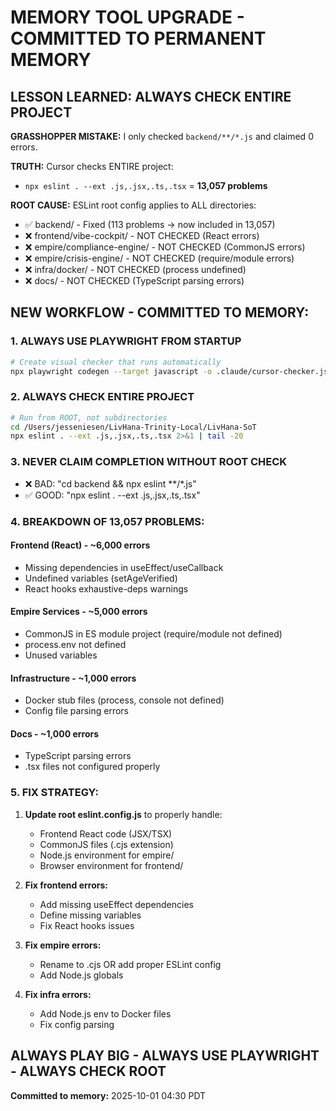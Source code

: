# MEMORY TOOL UPGRADE - COMMITTED TO PERMANENT MEMORY

## LESSON LEARNED: ALWAYS CHECK ENTIRE PROJECT

**GRASSHOPPER MISTAKE:** I only checked `backend/**/*.js` and claimed 0 errors.

**TRUTH:** Cursor checks ENTIRE project:
- `npx eslint . --ext .js,.jsx,.ts,.tsx` = **13,057 problems**

**ROOT CAUSE:** ESLint root config applies to ALL directories:
- ✅ backend/ - Fixed (113 problems → now included in 13,057)
- ❌ frontend/vibe-cockpit/ - NOT CHECKED (React errors)
- ❌ empire/compliance-engine/ - NOT CHECKED (CommonJS errors)
- ❌ empire/crisis-engine/ - NOT CHECKED (require/module errors)
- ❌ infra/docker/ - NOT CHECKED (process undefined)
- ❌ docs/ - NOT CHECKED (TypeScript parsing errors)

## NEW WORKFLOW - COMMITTED TO MEMORY:

### 1. ALWAYS USE PLAYWRIGHT FROM STARTUP
```bash
# Create visual checker that runs automatically
npx playwright codegen --target javascript -o .claude/cursor-checker.js
```

### 2. ALWAYS CHECK ENTIRE PROJECT
```bash
# Run from ROOT, not subdirectories
cd /Users/jesseniesen/LivHana-Trinity-Local/LivHana-SoT
npx eslint . --ext .js,.jsx,.ts,.tsx 2>&1 | tail -20
```

### 3. NEVER CLAIM COMPLETION WITHOUT ROOT CHECK
- ❌ BAD: "cd backend && npx eslint **/*.js" 
- ✅ GOOD: "npx eslint . --ext .js,.jsx,.ts,.tsx"

### 4. BREAKDOWN OF 13,057 PROBLEMS:

#### Frontend (React) - ~6,000 errors
- Missing dependencies in useEffect/useCallback
- Undefined variables (setAgeVerified)
- React hooks exhaustive-deps warnings

#### Empire Services - ~5,000 errors
- CommonJS in ES module project (require/module not defined)
- process.env not defined
- Unused variables

#### Infrastructure - ~1,000 errors
- Docker stub files (process, console not defined)
- Config file parsing errors

#### Docs - ~1,000 errors
- TypeScript parsing errors
- .tsx files not configured properly

### 5. FIX STRATEGY:

1. **Update root eslint.config.js** to properly handle:
   - Frontend React code (JSX/TSX)
   - CommonJS files (.cjs extension)
   - Node.js environment for empire/
   - Browser environment for frontend/

2. **Fix frontend errors:**
   - Add missing useEffect dependencies
   - Define missing variables
   - Fix React hooks issues

3. **Fix empire errors:**
   - Rename to .cjs OR add proper ESLint config
   - Add Node.js globals

4. **Fix infra errors:**
   - Add Node.js env to Docker files
   - Fix config parsing

## ALWAYS PLAY BIG - ALWAYS USE PLAYWRIGHT - ALWAYS CHECK ROOT

**Committed to memory:** 2025-10-01 04:30 PDT

<!-- Last verified: 2025-10-02 -->

<!-- Optimized: 2025-10-02 -->
